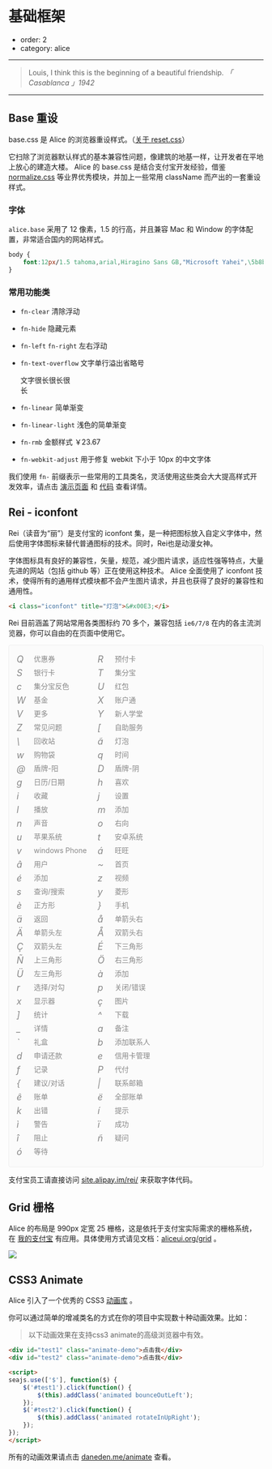 # 基础框架

- order: 2
- category: alice

---

> Louis, I think this is the beginning of a beautiful friendship.
*「 Casablanca 」1942*

---

<link rel="stylesheet" href="http://modules.spmjs.org/alice/grid/1.0.0/grid.css" />
<link rel="stylesheet" href="http://modules.spmjs.org/alice/animate/1.0.0/animate.css" />

## Base 重设

base.css 是 Alice 的浏览器重设样式。（[关于 reset.css](http://meyerweb.com/eric/tools/css/reset/)）

它扫除了浏览器默认样式的基本兼容性问题，像建筑的地基一样，让开发者在平地上放心的建造大楼。
Alice 的 base.css 是结合支付宝开发经验，借鉴 [normalize.css](http://necolas.github.com/normalize.css/) 等业界优秀模块，并加上一些常用 className 而产出的一套重设样式。

### 字体

`alice.base` 采用了 12 像素，1.5 的行高，并且兼容 Mac 和 Window 的字体配置，非常适合国内的网站样式。

```css
body {
    font:12px/1.5 tahoma,arial,Hiragino Sans GB,"Microsoft Yahei",\5b8b\4f53;
}
```

### 常用功能类

- `fn-clear` 清除浮动

- `fn-hide` 隐藏元素

- `fn-left` `fn-right` 左右浮动

- `fn-text-overflow` 文字单行溢出省略号

    <div class="fn-text-overflow" style="width:100px">文字很长很长很长</div>

- `fn-linear` 简单渐变

- `fn-linear-light` 浅色的简单渐变

- `fn-rmb` 金额样式 <span class="fn-rmb">￥23.67</span>

- `fn-webkit-adjust` 用于修复 webkit 下小于 10px 的中文字体

我们使用 `fn-` 前缀表示一些常用的工具类名，灵活使用这些类会大大提高样式开发效率，请点击 [演示页面](http://aliceui.org/base) 和 [代码](https://github.com/aliceui/base/blob/master/src/base.css) 查看详情。


## Rei - iconfont

Rei（读音为“丽”）是支付宝的 iconfont 集，是一种把图标放入自定义字体中，然后使用字体图标来替代普通图标的技术。同时，Rei也是动漫女神。

字体图标具有良好的兼容性，矢量，规范，减少图片请求，适应性强等特点，大量先进的网站（包括 github 等）正在使用这种技术。
Alice 全面使用了 iconfont 技术，使得所有的通用样式模块都不会产生图片请求，并且也获得了良好的兼容性和通用性。

```html
<i class="iconfont" title="灯泡">&#x00E3;</i>
```

Rei 目前涵盖了网站常用各类图标约 70 多个，兼容包括 `ie6/7/8` 在内的各主流浏览器，你可以自由的在页面中使用它。

<style>
.iconset {
    padding: 15px;
    background: #FBFBFB;
    border: 1px solid #eee;
    border-radius: 4px;
}
.icon {
    display: inline-block;
    *display: inline;
    *zoom: 1;
    height: 22px;
    width: 156px;
    color: #888;
    font-size: 14px;
    line-height: 22px;
    margin-bottom: 5px;
}
.icon .iconfont {
    margin-right: 10px;
    font-size: 18px;
    width: 20px;
    display: inline-block;
    *display: inline;
    *zoom: 1;
    position: relative;
    top: 2px;
}
</style>

<!-- 这段代码用来获取下面的字体 HTML 集合
<script src="http://site.alipay.im/rei/js/data.js"></script>
<script>
var array = [],
    html = '';
array = array.concat(iconData['产品/功能ICON']);
array = array.concat(iconData['通用ICON']);
array.forEach(function(item) {
    html += '<div class="icon"><i class="iconfont" title="' + item[0] +
               '">' + item[1] + '</i> ' + item[0] + '</div>\n';
});
console.log(html);
</script>
-->

<div class="iconset fn-clear">
<div class="icon"><i class="iconfont" title="优惠券">&#x0051;</i> 优惠券</div>
<div class="icon"><i class="iconfont" title="预付卡">&#x0052;</i> 预付卡</div>
<div class="icon"><i class="iconfont" title="银行卡">&#x0053;</i> 银行卡</div>
<div class="icon"><i class="iconfont" title="集分宝">&#x0054;</i> 集分宝</div>
<div class="icon"><i class="iconfont" title="集分宝反色">&#x0063;</i> 集分宝反色</div>
<div class="icon"><i class="iconfont" title="红包">&#x0055;</i> 红包</div>
<div class="icon"><i class="iconfont" title="基金">&#x0057;</i> 基金</div>
<div class="icon"><i class="iconfont" title="账户通">&#x0058;</i> 账户通</div>
<div class="icon"><i class="iconfont" title="更多">&#x0056;</i> 更多</div>
<div class="icon"><i class="iconfont" title="新人学堂">&#x0059;</i> 新人学堂</div>
<div class="icon"><i class="iconfont" title="常见问题">&#x005A;</i> 常见问题</div>
<div class="icon"><i class="iconfont" title="自助服务">&#x005B;</i> 自助服务</div>
<div class="icon"><i class="iconfont" title="回收站">&#x005C;</i> 回收站</div>
<div class="icon"><i class="iconfont" title="灯泡">&#x00E3;</i> 灯泡</div>
<div class="icon"><i class="iconfont" title="购物袋">&#x0077;</i> 购物袋</div>
<div class="icon"><i class="iconfont" title="时间">&#x0071;</i> 时间</div>
<div class="icon"><i class="iconfont" title="盾牌-阳">&#x0040;</i> 盾牌-阳</div>
<div class="icon"><i class="iconfont" title="盾牌-阴">&#x0044;</i> 盾牌-阴</div>
<div class="icon"><i class="iconfont" title="日历/日期">&#x0067;</i> 日历/日期</div>
<div class="icon"><i class="iconfont" title="喜欢">&#x0068;</i> 喜欢</div>
<div class="icon"><i class="iconfont" title="收藏">&#x0069;</i> 收藏</div>
<div class="icon"><i class="iconfont" title="设置">&#x006A;</i> 设置</div>
<div class="icon"><i class="iconfont" title="播放">&#x006C;</i> 播放</div>
<div class="icon"><i class="iconfont" title="添加">&#x006D;</i> 添加</div>
<div class="icon"><i class="iconfont" title="声音">&#x006E;</i> 声音</div>
<div class="icon"><i class="iconfont" title="右向">&#x006F;</i> 右向</div>
<div class="icon"><i class="iconfont" title="苹果系统">&#x0075;</i> 苹果系统</div>
<div class="icon"><i class="iconfont" title="安卓系统">&#x0074;</i> 安卓系统</div>
<div class="icon"><i class="iconfont" title="windows Phone">&#x0076;</i> windows Phone</div>
<div class="icon"><i class="iconfont" title="旺旺">&#x00E1;</i> 旺旺</div>
<div class="icon"><i class="iconfont" title="用户">&#x00E2;</i> 用户</div>
<div class="icon"><i class="iconfont" title="首页">&#x007E;</i> 首页</div>
<div class="icon"><i class="iconfont" title="添加">&#x00E9;</i> 添加</div>
<div class="icon"><i class="iconfont" title="视频">&#x007A;</i> 视频</div>
<div class="icon"><i class="iconfont" title="查询/搜索">&#x0073;</i> 查询/搜索</div>
<div class="icon"><i class="iconfont" title="菱形">&#x0079;</i> 菱形</div>
<div class="icon"><i class="iconfont" title="正方形">&#x00E8;</i> 正方形</div>
<div class="icon"><i class="iconfont" title="手机">&#x007D;</i> 手机</div>
<div class="icon"><i class="iconfont" title="返回">&#x00E4;</i> 返回</div>
<div class="icon"><i class="iconfont" title="单箭头右">&#x00E5;</i> 单箭头右</div>
<div class="icon"><i class="iconfont" title="单箭头左">&#x00C4;</i> 单箭头左</div>
<div class="icon"><i class="iconfont" title="双箭头右">&#x00C5;</i> 双箭头右</div>
<div class="icon"><i class="iconfont" title="双箭头左">&#x00C7;</i> 双箭头左</div>
<div class="icon"><i class="iconfont" title="下三角形">&#x00C9;</i> 下三角形</div>
<div class="icon"><i class="iconfont" title="上三角形">&#x00D1;</i> 上三角形</div>
<div class="icon"><i class="iconfont" title="右三角形">&#x00D6;</i> 右三角形</div>
<div class="icon"><i class="iconfont" title="左三角形">&#x00DC;</i> 左三角形</div>
<div class="icon"><i class="iconfont" title="添加">&#x00E0;</i> 添加</div>
<div class="icon"><i class="iconfont" title="选择/对勾">&#x0072;</i> 选择/对勾</div>
<div class="icon"><i class="iconfont" title="关闭/错误">&#x0070;</i> 关闭/错误</div>
<div class="icon"><i class="iconfont" title="显示器">&#x0078;</i> 显示器</div>
<div class="icon"><i class="iconfont" title="图片">&#x00E7;</i> 图片</div>
<div class="icon"><i class="iconfont" title="统计">&#x005D;</i> 统计</div>
<div class="icon"><i class="iconfont" title="下载">&#x005E;</i> 下载</div>
<div class="icon"><i class="iconfont" title="详情">&#x005F;</i> 详情</div>
<div class="icon"><i class="iconfont" title="备注">&#x0061;</i> 备注</div>
<div class="icon"><i class="iconfont" title="礼盒">&#x0060;</i> 礼盒</div>
<div class="icon"><i class="iconfont" title="添加联系人">&#x0062;</i> 添加联系人</div>
<div class="icon"><i class="iconfont" title="申请还款">&#x0064;</i> 申请还款</div>
<div class="icon"><i class="iconfont" title="信用卡管理">&#x0065;</i> 信用卡管理</div>
<div class="icon"><i class="iconfont" title="记录">&#x0066;</i> 记录</div>
<div class="icon"><i class="iconfont" title="代付">&#x0050;</i> 代付</div>
<div class="icon"><i class="iconfont" title="建议/对话">&#x007B;</i> 建议/对话</div>
<div class="icon"><i class="iconfont" title="联系邮箱">&#x007C;</i> 联系邮箱</div>
<div class="icon"><i class="iconfont" title="账单">&#x00EA;</i> 账单</div>
<div class="icon"><i class="iconfont" title="全部账单">&#x00EB;</i> 全部账单</div>
<div class="icon"><i class="iconfont" title="出错">&#x006B;</i> 出错</div>
<div class="icon"><i class="iconfont" title="提示">&#x00ED;</i> 提示</div>
<div class="icon"><i class="iconfont" title="警告">&#x00EC;</i> 警告</div>
<div class="icon"><i class="iconfont" title="成功">&#x00EF;</i> 成功</div>
<div class="icon"><i class="iconfont" title="阻止">&#x00EE;</i> 阻止</div>
<div class="icon"><i class="iconfont" title="疑问">&#x00F1;</i> 疑问</div>
<div class="icon"><i class="iconfont" title="等待">&#x00F3;</i> 等待</div>
</div>

支付宝员工请直接访问 [site.alipay.im/rei/](http://site.alipay.im/rei/) 来获取字体代码。

## Grid 栅格

Alice 的布局是 990px 定宽 25 栅格，这是依托于支付宝实际需求的栅格系统，
在 [我的支付宝](https://my.alipay.com/) 有应用。具体使用方式请见文档：[aliceui.org/grid](http://aliceui.org/grid) 。

![](https://i.alipayobjects.com/e/201303/2KLao4hPu8.png)


## CSS3 Animate

Alice 引入了一个优秀的 CSS3 [动画库](http://aliceui.org/animate) 。

你可以通过简单的增减类名的方式在你的项目中实现数十种动画效果。比如：

> 以下动画效果在支持css3 animate的高级浏览器中有效。

<style>
.animate-demo {
    width: 80px;
    height: 80px;
    background: #42B8F7;
    line-height: 80px;
    text-align: center;
    color: #fff;
    display: inline-block;
}
#test2 {
    background: #5FC161;    
}
</style>

````html
<div id="test1" class="animate-demo">点击我</div>
<div id="test2" class="animate-demo">点击我</div>

<script>
seajs.use(['$'], function($) {
    $('#test1').click(function() {
        $(this).addClass('animated bounceOutLeft');
    });
    $('#test2').click(function() {
        $(this).addClass('animated rotateInUpRight');
    });
});
</script>
````

所有的动画效果请点击 [daneden.me/animate](daneden.me/animate/) 查看。
